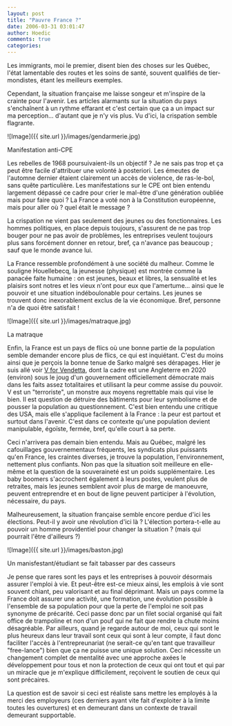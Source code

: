 ```yaml
---
layout: post
title: "Pauvre France ?"
date: 2006-03-31 03:01:47
author: Hoedic
comments: true
categories: 
---
```



Les immigrants, moi le premier, disent bien des choses sur les Québec, l'état lamentable des routes et les soins de santé, souvent qualifiés de tier-mondistes, étant les meilleurs exemples.

Cependant, la situation française me laisse songeur et m'inspire de la crainte pour l'avenir. Les articles alarmants sur la situation du pays s'enchaînent à un rythme effarant et c'est certain que ça a un impact sur ma perception... d'autant que je n'y vis plus. Vu d'ici, la crispation semble flagrante.

![Image]({{ site.url }}/images/gendarmerie.jpg)
<div class="photoattrib">Manifestation anti-CPE</div>



Les rebelles de 1968 poursuivaient-ils un objectif ? Je ne sais pas trop et ça peut être facile d'attribuer une volonté à posteriori. Les émeutes de l'automne dernier étaient clairement un accès de violence, de ras-le-bol, sans quête particulière. Les manifestations sur le CPE ont bien entendu largement dépassé ce cadre pour crier le mal-être d'une génération oubliée mais pour faire quoi ? La France a voté non à la Constitution européenne, mais pour aller où ? quel était le message ?

La crispation ne vient pas seulement des jeunes ou des fonctionnaires. Les hommes politiques, en place depuis toujours, s'assurent de ne pas trop bouger pour ne pas avoir de problèmes, les entreprises veulent toujours plus sans forcément donner en retour, bref, ça n'avance pas beaucoup ; sauf que le monde avance lui.

La France ressemble profondément à une société du malheur. Comme le souligne Houellebecq, la jeunesse (physique) est montrée comme la panacée faite humaine : on est jeunes, beaux et libres, la sensualité et les plaisirs sont notres et les vieux n'ont pour eux que l'amertume... ainsi que le pouvoir et une situation indéboulonable pour certains. Les jeunes se trouvent donc inexorablement exclus de la vie économique. Bref, personne n'a de quoi être satisfait !

![Image]({{ site.url }}/images/matraque.jpg)
<div class="photoattrib">La matraque</div>



Enfin, la France est un pays de flics où une bonne partie de la population semble demander encore plus de flics, ce qui est inquiétant. C'est du moins ainsi que je perçois la bonne tenue de Sarko malgré ses dérapages. Hier je suis allé voir [V for Vendetta](http://vforvendetta.warnerbros.com/), dont la cadre est une Angleterre en 2020 (environ) sous le joug d'un gouvernement officiellement démocrate mais dans les faits assez totalitaires et utilisant la peur comme assise du pouvoir. V est un "terroriste", un monstre aux moyens regrettable mais qui vise le bien. Il est question de détruire des bâtiments pour leur symbolisme et de pousser la population au questionnement. C'est bien entendu une critique des USA, mais elle s'applique facilement à la France : la peur est partout et surtout dans l'avenir. C'est dans ce contexte qu'une population devient manipulable, égoïste, fermée, bref, qu'elle court à sa perte.

Ceci n'arrivera pas demain bien entendu. Mais au Québec, malgré les cafouillages gouvernementaux fréquents, les syndicats plus puissants qu'en France, les craintes diverses, je trouve la population, l'environnement, nettement plus confiants. Non pas que la situation soit meilleure en elle-même et la question de la souveraineté est un poids supplémentaire. Les baby boomers s'accrochent également à leurs postes, veulent plus de retraites, mais les jeunes semblent avoir plus de marge de manoeuvre, peuvent entreprendre et en bout de ligne peuvent participer à l'évolution, nécessaire, du pays.

Malheureusement, la situation française semble encore perdue d'ici les élections. Peut-il y avoir une révolution d'ici là ? L'élection portera-t-elle au pouvoir un homme providentiel pour changer la situation ? (mais qui pourrait l'être d'ailleurs ?)

![Image]({{ site.url }}/images/baston.jpg)
<div class="photoattrib">Un manisfestant/étudiant se fait tabasser par des casseurs</div>



Je pense que rares sont les pays et les entreprises à pouvoir désormais assurer l'emploi à vie. Et peut-être est-ce mieux ainsi, les emplois à vie sont souvent chiant, peu valorisant et au final déprimant. Mais un pays comme la France doit assurer une activité, une formation, une évolution possible à l'ensemble de sa population pour que la perte de l'emploi ne soit pas synonyme de précarité. Ceci passe donc par un filet social organisé qui fait office de trampoline et non d'un pouf qui ne fait que rendre la chute moins désagréable. Par ailleurs, quand je regarde autour de moi, ceux qui sont le plus heureux dans leur travail sont ceux qui sont à leur compte, il faut donc faciliter l'accès à l'entrepreunariat (ne serait-ce qu'en tant que travailleur "free-lance") bien que ça ne puisse une unique solution. Ceci nécessite un changement complet de mentalité avec une approche axées le développement pour tous et non la protection de ceux qui ont tout et qui par un miracle que je m'explique difficilement, reçoivent le soutien de ceux qui sont précaires.

La question est de savoir si ceci est réaliste sans mettre les employés à la merci des employeurs (ces derniers ayant vite fait d'exploiter à la limite toutes les ouvertures) et en demeurant dans un contexte de travail demeurant supportable.